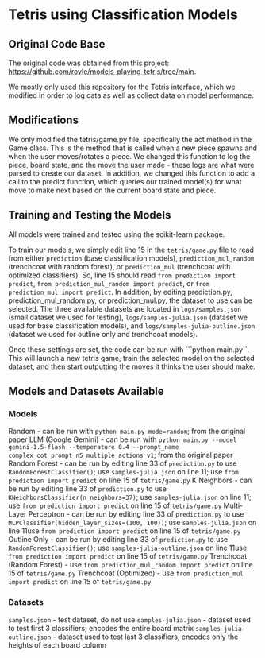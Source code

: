 # Tetris using Classification Models

## Original Code Base

The original code was obtained from this project: https://github.com/rovle/models-playing-tetris/tree/main.

We mostly only used this repository for the Tetris interface, which we modified in order to log data as well as collect data on model performance.

## Modifications

We only modified the tetris/game.py file, specifically the act method in the Game class. This is the method that is called when a new piece spawns and when the user moves/rotates a piece. We changed this function to log the piece, board state, and the move the user made - these logs are what were parsed to create our dataset. In addition, we changed this function to add a call to the predict function, which queries our trained model(s) for what move to make next based on the current board state and piece.

## Training and Testing the Models

All models were trained and tested using the scikit-learn package.

To train our models, we simply edit line 15 in the ```tetris/game.py``` file to read from either ```prediction``` (base classification models), ```prediction_mul_random``` (trenchcoat with random forest), or ```prediction_mul``` (trenchcoat with optimized classifiers). So, line 15 should read ```from prediction import predict```, ```from prediction_mul_random import predict```, or ```from prediction_mul import predict```. In addition, by editing prediction.py, prediction_mul_random.py, or prediction_mul.py, the dataset to use can be selected. The three available datasets are located in ```logs/samples.json``` (small dataset we used for testing), ```logs/samples-julia.json``` (dataset we used for base classification models), and ```logs/samples-julia-outline.json``` (dataset we used for outline only and trenchcoat models).

Once these settings are set, the code can be run with ```python main.py``. This will launch a new tetris game, train the selected model on the selected dataset, and then start outputting the moves it thinks the user should make.

## Models and Datasets Available
### Models
Random - can be run with ```python main.py mode=random```; from the original paper 
LLM (Google Gemini) - can be run with ```python main.py --model gemini-1.5-flash --temperature 0.4 --prompt_name complex_cot_prompt_n5_multiple_actions_v1```; from the original paper 
Random Forest - can be run by editing line 33 of ```prediction.py``` to use ```RandomForestClassifier()```; use ```samples-julia.json``` on line 11; use ```from prediction import predict``` on line 15 of ```tetris/game.py``` 
K Neighbors - can be run by editing line 33 of ```prediction.py``` to use ```KNeighborsClassifier(n_neighbors=37)```; use ```samples-julia.json``` on line 11; use ```from prediction import predict``` on line 15 of ```tetris/game.py``` 
Multi-Layer Perceptron - can be run by editing line 33 of ```prediction.py``` to use ```MLPClassifier(hidden_layer_sizes=(100, 100))```; use ```samples-julia.json``` on line 11use ```from prediction import predict``` on line 15 of ```tetris/game.py``` 
Outline Only - can be run by editing line 33 of ```prediction.py``` to use ```RandomForestClassifier()```; use ```samples-julia-outline.json``` on line 11use ```from prediction import predict``` on line 15 of ```tetris/game.py``` 
Trenchcoat (Random Forest) - use ```from prediction_mul_random import predict``` on line 15 of ```tetris/game.py``` 
Trenchcoat (Optimized) - use ```from prediction_mul import predict``` on line 15 of ```tetris/game.py``` 

### Datasets
```samples.json``` - test dataset, do not use 
```samples-julia.json``` - dataset used to test first 3 classifiers; encodes the entire board matrix 
```samples-julia-outline.json``` - dataset used to test last 3 classifiers; encodes only the heights of each board column 

